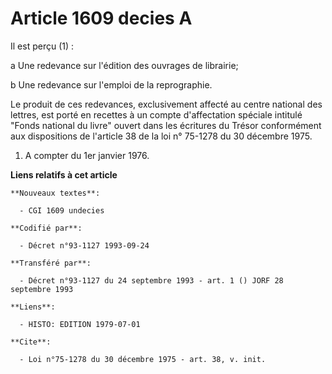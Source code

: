 # Article 1609 decies A

Il est perçu (1) :

a  Une redevance sur l'édition des ouvrages de librairie;

b  Une redevance sur l'emploi de la reprographie.

Le produit de ces redevances, exclusivement affecté au centre national des lettres, est porté en recettes à un compte
d'affectation spéciale intitulé "Fonds national du livre" ouvert dans les écritures du Trésor conformément aux dispositions
de l'article 38 de la loi n° 75-1278 du 30 décembre 1975.

1) A compter du 1er janvier 1976.

**Liens relatifs à cet article**

	**Nouveaux textes**:

	  - CGI 1609 undecies

	**Codifié par**:

	  - Décret n°93-1127 1993-09-24

	**Transféré par**:

	  - Décret n°93-1127 du 24 septembre 1993 - art. 1 () JORF 28 septembre 1993

	**Liens**:

	  - HISTO: EDITION 1979-07-01

	**Cite**:

	  - Loi n°75-1278 du 30 décembre 1975 - art. 38, v. init.

